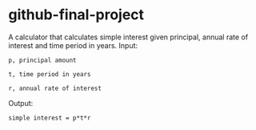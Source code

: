 # github-final-project
A calculator that calculates simple interest given principal, annual rate of interest and time period in years.
Input:

    p, principal amount
   
    t, time period in years
   
    r, annual rate of interest
   
Output:

    simple interest = p*t*r
